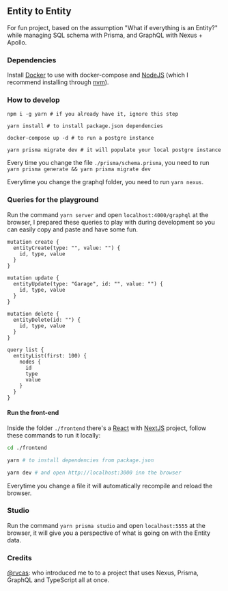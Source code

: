 ## Entity to Entity

For fun project, based on the assumption "What if everything is an Entity?" while managing SQL schema with Prisma, and GraphQL with Nexus + Apollo.

### Dependencies

Install [Docker](https://docs.docker.com/engine/install/) to use with docker-compose and [NodeJS](https://nodejs.org) (which I recommend installing through [nvm](https://github.com/nvm-sh/nvm)).

### How to develop

```shell
npm i -g yarn # if you already have it, ignore this step

yarn install # to install package.json dependencies

docker-compose up -d # to run a postgre instance

yarn prisma migrate dev # it will populate your local postgre instance
```

Every time you change the file `./prisma/schema.prisma`, you need to run `yarn prisma generate && yarn prisma migrate dev`

Everytime you change the graphql folder, you need to run `yarn nexus`.

### Queries for the playground

Run the command `yarn server` and open `localhost:4000/graphql` at the browser, I prepared these queries to play with during development so you can easily copy and paste and have some fun.

```gql
mutation create {
  entityCreate(type: "", value: "") {
    id, type, value
  }
}

mutation update {
  entityUpdate(type: "Garage", id: "", value: "") {
    id, type, value
  }
}

mutation delete {
  entityDelete(id: "") {
    id, type, value
  }
}

query list {
  entityList(first: 100) {
    nodes {
      id
      type
      value
    }
  }
}
```

#### Run the front-end

Inside the folder `./frontend` there's a [React](https://reactjs.org/) with [NextJS](https://nextjs.org/) project, follow these commands to run it locally:

```sh
cd ./frontend

yarn # to install dependencies from package.json

yarn dev # and open http://localhost:3000 inn the browser
```

Everytime you change a file it will automatically recompile and reload the browser.

### Studio

Run the command `yarn prisma studio` and open `localhost:5555` at the browser, it will give you a perspective of what is going on with the Entity data.

### Credits

[@rvcas](https://github.com/rvcas): who introduced me to to a project that uses Nexus, Prisma, GraphQL and TypeScript all at once.
